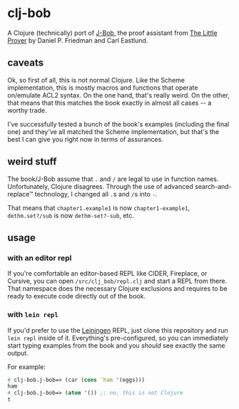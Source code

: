 # clj-bob

A Clojure (technically) port of [J-Bob](https://github.com/the-little-prover/j-bob), the proof assistant from [The Little Prover](https://mitpress.mit.edu/books/little-prover) by Daniel P. Friedman and Carl Eastlund.

## caveats

Ok, so first of all, this is not normal Clojure.
Like the Scheme implementation, this is mostly macros and functions that operate on/emulate ACL2 syntax.
On the one hand, that's really weird.
On the other, that means that this matches the book exactly in almost all cases -- a worthy trade.

I've successfully tested a bunch of the book's examples (including the final one) and they've all matched the Scheme implementation, but that's the best I can give you right now in terms of assurances.

## weird stuff

The book/J-Bob assume that `.` and `/` are legal to use in function names.
Unfortunately, Clojure disagrees.
Through the use of advanced search-and-replace™ technology, I changed all `.`s and `/`s into `-`.

That means that `chapter1.example1` is now `chapter1-example1`, `dethm.set?/sub` is now `dethm-set?-sub`, etc.

## usage

### with an editor repl

If you're comfortable an editor-based REPL like CIDER, Fireplace, or Cursive, you can open `/src/clj_bob/repl.clj` and start a REPL from there. That namespace does the necessary Clojure exclusions and requires to be ready to execute code directly out of the book.

### with `lein repl`

If you'd prefer to use the [Leiningen](http://leiningen.org) REPL, just clone this repository and run `lein repl` inside of it.
Everything's pre-configured, so you can immediately start typing examples from the book and you *should* see exactly the same output.

For example:

```clojure
#_clj-bob.j-bob=> (car (cons 'ham '(eggs)))
ham
#_clj-bob.j-bob=> (atom '()) ;; no, this is not Clojure
t
```

